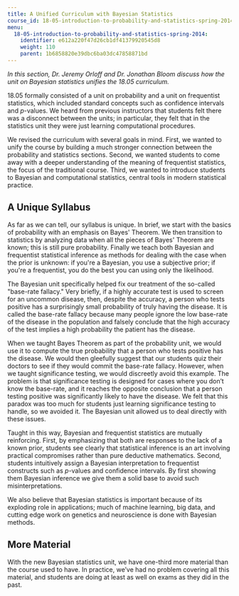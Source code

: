 ```yaml
---
title: A Unified Curriculum with Bayesian Statistics
course_id: 18-05-introduction-to-probability-and-statistics-spring-2014
menu:
  18-05-introduction-to-probability-and-statistics-spring-2014:
    identifier: e612a220f47d26cb1df41379920545d8
    weight: 110
    parent: 1b6858820e39dbc6ba03dc47858871bd
---
```

_In this section, Dr. Jeremy Orloff and Dr. Jonathan Bloom discuss how the unit on Bayesian statistics unifies the 18.05 curriculum._

18.05 formally consisted of a unit on probability and a unit on frequentist statistics, which included standard concepts such as confidence intervals and _p_\-values. We heard from previous instructors that students felt there was a disconnect between the units; in particular, they felt that in the statistics unit they were just learning computational procedures.

We revised the curriculum with several goals in mind. First, we wanted to unify the course by building a much stronger connection between the probability and statistics sections. Second, we wanted students to come away with a deeper understanding of the meaning of frequentist statistics, the focus of the traditional course. Third, we wanted to introduce students to Bayesian and computational statistics, central tools in modern statistical practice.

A Unique Syllabus
-----------------

As far as we can tell, our syllabus is unique. In brief, we start with the basics of probability with an emphasis on Bayes' Theorem. We then transition to statistics by analyzing data when all the pieces of Bayes' Theorem are known; this is still pure probability. Finally we teach both Bayesian and frequentist statistical inference as methods for dealing with the case when the prior is unknown: if you're a Bayesian, you use a subjective prior; if you're a frequentist, you do the best you can using only the likelihood.

The Bayesian unit specifically helped fix our treatment of the so-called "base-rate fallacy." Very briefly, if a highly accurate test is used to screen for an uncommon disease, then, despite the accuracy, a person who tests positive has a surprisingly small probability of truly having the disease. It is called the base-rate fallacy because many people ignore the low base-rate of the disease in the population and falsely conclude that the high accuracy of the test implies a high probability the patient has the disease.

When we taught Bayes Theorem as part of the probability unit, we would use it to compute the true probability that a person who tests positive has the disease. We would then gleefully suggest that our students quiz their doctors to see if they would commit the base-rate fallacy. However, when we taught significance testing, we would discreetly avoid this example. The problem is that significance testing is designed for cases where you don’t know the base-rate, and it reaches the opposite conclusion that a person testing positive was significantly likely to have the disease. We felt that this paradox was too much for students just learning significance testing to handle, so we avoided it. The Bayesian unit allowed us to deal directly with these issues.

Taught in this way, Bayesian and frequentist statistics are mutually reinforcing. First, by emphasizing that both are responses to the lack of a known prior, students see clearly that statistical inference is an art involving practical compromises rather than pure deductive mathematics. Second, students intuitively assign a Bayesian interpretation to frequentist constructs such as _p_\-values and confidence intervals. By first showing them Bayesian inference we give them a solid base to avoid such misinterpretations.

We also believe that Bayesian statistics is important because of its exploding role in applications; much of machine learning, big data, and cutting edge work on genetics and neuroscience is done with Bayesian methods.

More Material
-------------

With the new Bayesian statistics unit, we have one-third more material than the course used to have. In practice, we’ve had no problem covering all this material, and students are doing at least as well on exams as they did in the past.